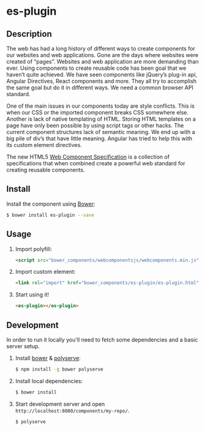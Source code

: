 # es-plugin

## Description

The web has had a long history of different ways to create components for our websites and web applications. Gone are the days where websites were created of “pages”. Websites and web application are more demanding than ever. Using components to create reusable code has been goal that we haven’t quite achieved. We have seen components like jQuery’s plug-in api, Angular Directives, React components and more. They all try to accomplish the same goal but do it in different ways. We need a common browser API standard.

One of the main issues in our components today are style conflicts. This is when our CSS or the imported component breaks CSS somewhere else. Another is lack of native templating of HTML. Storing HTML templates on a page have only been possible by using script tags or other hacks. The current component structures lack of semantic meaning. We end up with a big pile of div’s that have little meaning. Angular has tried to help this with its custom element directives.

The new HTML5 [Web Component Specification](https://www.webcomponents.org/introduction) is a collection of specifications that when combined create a powerful web standard for creating reusable components.

## Install

Install the component using [Bower](http://bower.io/):

```sh
$ bower install es-plugin --save
```


## Usage

1. Import polyfill:

    ```html
    <script src="bower_components/webcomponentsjs/webcomponents.min.js"></script>
    ```

2. Import custom element:

    ```html
    <link rel="import" href="bower_components/es-plugin/es-plugin.html">
    ```

3. Start using it!

    ```html
    <es-plugin></es-plugin>
    ```

## Development

In order to run it locally you'll need to fetch some dependencies and a basic server setup.

1. Install [bower](http://bower.io/) & [polyserve](https://npmjs.com/polyserve):

    ```sh
    $ npm install -g bower polyserve
    ```

2. Install local dependencies:

    ```sh
    $ bower install
    ```

3. Start development server and open `http://localhost:8080/components/my-repo/`.

    ```sh
    $ polyserve
    ```
